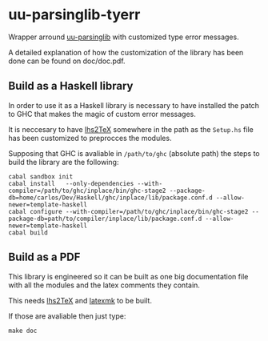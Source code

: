 # uu-parsinglib-tyerr

Wrapper arround
[uu-parsinglib](https://hackage.haskell.org/package/uu-parsinglib) with
customized type error messages.

A detailed explanation of how the customization of the library has been
done can be found on doc/doc.pdf.

## Build as a Haskell library

In order to use it as a Haskell library is necessary to have installed the
patch to GHC that makes the magic of custom error messages.

It is neccesary to have [lhs2TeX](https://www.andres-loeh.de/lhs2tex/) somewhere
in the path as the `Setup.hs` file has been customized to preprocces the
modules.

Supposing that GHC is avaliable in `/path/to/ghc` (absolute path) the steps to build the library are the
following:

```
cabal sandbox init
cabal install   --only-dependencies --with-compiler=/path/to/ghc/inplace/bin/ghc-stage2 --package-db=home/carlos/Dev/Haskell/ghc/inplace/lib/package.conf.d --allow-newer=template-haskell
cabal configure --with-compiler=/path/to/ghc/inplace/bin/ghc-stage2 --package-db=path/to/compiler/inplace/lib/package.conf.d --allow-newer=template-haskell
cabal build
```

## Build as a PDF

This library is engineered so it can be built as one big documentation file with
all the modules and the latex comments they contain.

This needs [lhs2TeX](https://www.andres-loeh.de/lhs2tex/) and
[latexmk](https://www.ctan.org/pkg/latexmk/) to be built.

If those are avaliable then just type:

```
make doc
```
